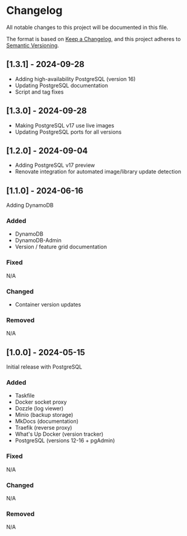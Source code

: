 # Changelog

All notable changes to this project will be documented in this file.

The format is based on [Keep a Changelog](https://keepachangelog.com/en/1.1.0/),
and this project adheres to [Semantic Versioning](https://semver.org/spec/v2.0.0.html).

## [1.3.1] - 2024-09-28

- Adding high-availability PostgreSQL (version 16)
- Updating PostgreSQL documentation
- Script and tag fixes

## [1.3.0] - 2024-09-28

- Making PostgreSQL v17 use live images
- Updating PostgreSQL ports for all versions

## [1.2.0] - 2024-09-04

- Adding PostgreSQL v17 preview
- Renovate integration for automated image/library update detection

## [1.1.0] - 2024-06-16

Adding DynamoDB

### Added

- DynamoDB
- DynamoDB-Admin
- Version / feature grid documentation

### Fixed

N/A

### Changed

- Container version updates

### Removed

N/A

## [1.0.0] - 2024-05-15

Initial release with PostgreSQL

### Added

- Taskfile
- Docker socket proxy
- Dozzle (log viewer)
- Minio (backup storage)
- MkDocs (documentation)
- Traefik (reverse proxy)
- What's Up Docker (version tracker)
- PostgreSQL (versions 12-16 + pgAdmin)

### Fixed

N/A

### Changed

N/A

### Removed

N/A
